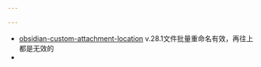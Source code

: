 ```yaml
---  

---  
```


- [obsidian-custom-attachment-location](https://github.com/RainCat1998/obsidian-custom-attachment-location) v.28.1文件批量重命名有效，再往上都是无效的
- 
